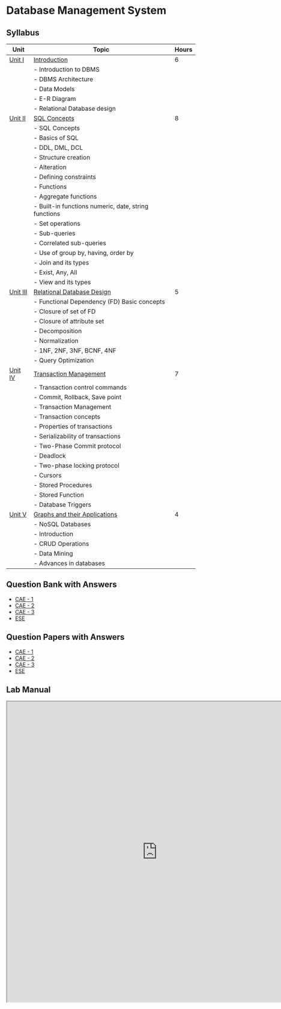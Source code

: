 # Database Management System

## **Syllabus**

| Unit   | Topic                                               | Hours |
| ------ | --------------------------------------------------- | ----- |
| [Unit I](Unit1.md) | [Introduction](Unit1.md)                                  | 6     |
|        | - Introduction to DBMS                            |       |
|        | - DBMS Architecture                                |       |
|        | - Data Models                                      |       |
|        | - E-R Diagram                                      |       |
|        | - Relational Database design                       |       |
| [Unit II](Unit2.md) | [SQL Concepts](Unit2.md)                        | 8     |
|        | - SQL Concepts                                     |       |
|        | - Basics of SQL                                    |       |
|        | - DDL, DML, DCL                                    |       |
|        | - Structure creation                                |       |
|        | - Alteration                                       |       |
|        | - Defining constraints                             |       |
|        | - Functions                                        |       |
|        | - Aggregate functions                              |       |
|        | - Built-in functions numeric, date, string functions |     |
|        | - Set operations                                   |       |
|        | - Sub-queries                                      |       |
|        | - Correlated sub-queries                           |       |
|        | - Use of group by, having, order by                |       |
|        | - Join and its types                               |       |
|        | - Exist, Any, All                                   |       |
|        | - View and its types                               |       |
| [Unit III](Unit3.md) | [Relational Database Design](Unit3.md)                   | 5     |
|        | - Functional Dependency (FD) Basic concepts        |       |
|        | - Closure of set of FD                             |       |
|        | - Closure of attribute set                         |       |
|        | - Decomposition                                    |       |
|        | - Normalization                                    |       |
|        | - 1NF, 2NF, 3NF, BCNF, 4NF                         |       |
|        | - Query Optimization                               |       |
| [Unit IV](Unit4.md) | [Transaction Management](Unit4.md)                       | 7     |
|        | - Transaction control commands                     |       |
|        | - Commit, Rollback, Save point                     |       |
|        | - Transaction Management                            |       |
|        | - Transaction concepts                             |       |
|        | - Properties of transactions                       |       |
|        | - Serializability of transactions                   |       |
|        | - Two-Phase Commit protocol                        |       |
|        | - Deadlock                                         |       |
|        | - Two-phase locking protocol                       |       |
|        | - Cursors                                          |       |
|        | - Stored Procedures                                |       |
|        | - Stored Function                                  |       |
|        | - Database Triggers                                |       |
| [Unit V](Unit5.md) | [Graphs and their Applications](Unit5.md)                | 4     |
|        | - NoSQL Databases                                  |       |
|        | - Introduction                                     |       |
|        | - CRUD Operations                                  |       |
|        | - Data Mining                                      |       |
|        | - Advances in databases                            |       |

## Question Bank with Answers
- [CAE - 1](CAE-1-Question-Bank.md) 
- [CAE - 2](CAE-2-Question-Bank.md)
- [CAE - 3]()
- [ESE]()

## Question Papers with Answers
- [CAE - 1]()
- [CAE - 2]()
- [CAE - 3]()
- [ESE]()


## Lab Manual

<iframe src="https://drive.google.com/file/d/12Rrbube56zhNcWrWVlK21ofFSSr_LPxF/preview" width="800px" height="800px"></iframe>